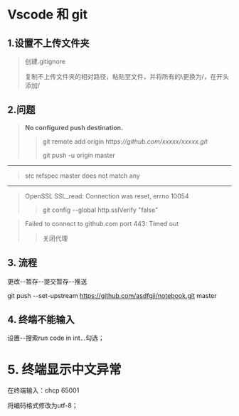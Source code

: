 # Vscode 和 git

## 1.设置不上传文件夹

> 创建.gitignore
>
> 复制不上传文件夹的相对路径，粘贴至文件，并将所有的\更换为/，在开头添加/

 ## 2.问题

> **No configured push destination.**
>
> > git remote add origin https:*//github.com/xxxxx/xxxxx.git* 
> >
> > git push -u origin master

---

> src refspec master does not match any
>
> 

---

> OpenSSL SSL_read: Connection was reset, errno 10054
>
> > git config --global http.sslVerify "false"

> Failed to connect to github.com port 443: Timed out
>
> > 关闭代理

## 3. 流程

更改--暂存--提交暂存--推送

git push --set-upstream https://github.com/asdfgji/notebook.git master

## 4. 终端不能输入

设置--搜索run code in int...勾选；

# 5. 终端显示中文异常

在终端输入：chcp 65001

将编码格式修改为utf-8；

